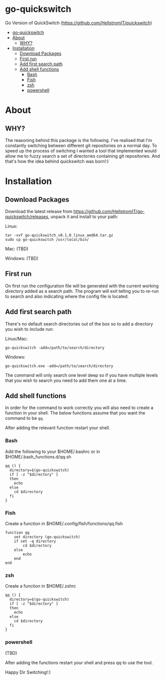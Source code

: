 
# go-quickswitch
Go Version of QuickSwitch (https://github.com/HellstromIT/quickswitch)

- [go-quickswitch](#go-quickswitch)
- [About](#about)
  - [WHY?](#why)
- [Installation](#installation)
  - [Download Packages](#download-packages)
  - [First run](#first-run)
  - [Add first search path](#add-first-search-path)
  - [Add shell functions](#add-shell-functions)
    - [Bash](#bash)
    - [Fish](#fish)
    - [zsh](#zsh)
    - [powershell](#powershell)

# About

## WHY?
The reasoning behind this package is the following. I've realised that I'm constantly switching between different git repositories on a normal day. To speed up the process of switching I wanted a tool that implemented would allow me to fuzzy search a set of directories containing git repositories. And that's how the idea behind quickswitch was born!:) 

# Installation

## Download Packages
Download the latest release from https://github.com/HellstromIT/go-quickswitch/releases, unpack it and install to your path:

Linux:
```
tar -xvf go-quickswitch_v0.1.0_linux_amd64.tar.gz
sudo cp go-quickswitch /usr/local/bin/
```

Mac:
(TBD)

Windows:
(TBD)

## First run

On first run the configuration file will be generated with the current working directory added as a search path. The program will exit telling you to re-run to search and also indicating where the config file is located.  


## Add first search path
There's no default search directories out of the box so to add a directory you wish to include run:

Linux/Mac:
```
go-quickswitch -add=/path/to/search/directory
```

Windows:
```
go-quickswitch.exe -add=/path/to/search/directory
```

The command will only search one level deep so if you have multiple levels that you wish to search you need to add them one at a time.


## Add shell functions
In order for the command to work correctly you will also need to create a function in your shell. The below functions assume that you want the command to be `qq`. 

After adding the relevant function restart your shell.

### Bash 
Add the following to your $HOME/.bashrc or in $HOME/.bash_functions.d/qq.sh

```
qq () {
  directory=$(go-quickswitch)
  if [ -z "$directory" ]
  then
    echo
  else
    cd $directory
  fi
}
```

### Fish
Create a function in $HOME/.config/fish/functions/qq.fish

```
function qq
    set directory (go-quickswitch)
    if set -q directory
        cd $directory
    else
        echo
    end
end
``` 

### zsh
Create a function in $HOME/.zshrc

```
qq () {
  directory=$(go-quickswitch)
  if [ -z "$directory" ]
  then
    echo
  else
    cd $directory
  fi
}
```

### powershell
(TBD)

After adding the functions restart your shell and press qq<enter> to use the tool.

Happy Dir Switching!:)
